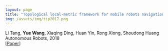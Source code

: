 ```yaml
---
layout: page
title: "Topological local-metric framework for mobile robots navigation: a long term perspective"
img: /assets/img/tip2017.png
---
```

Li Tang, **Yue Wang**, Xiaqing Ding, Huan Yin, Rong Xiong, Shoudong Huang
<br/>
Autonomous Robots, 2018
<br/>
[[Paper](https://link.springer.com/article/10.1007/s10514-018-9724-7)]
